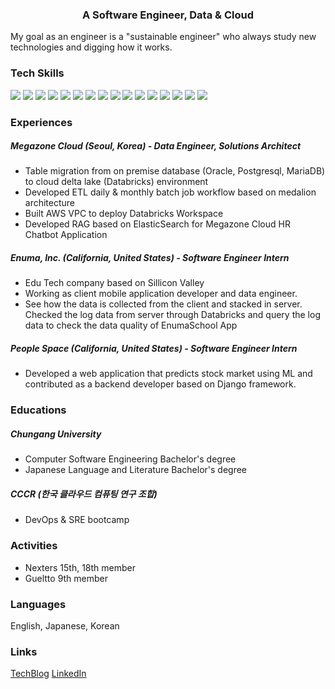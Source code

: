 <h3 align="center"> A Software Engineer, Data & Cloud </h3>
My goal as an engineer is a "sustainable engineer" who always study new technologies and digging how it works. 

<div>

### Tech Skills 
<a target="_blank"><img src="https://img.shields.io/badge/Python-3776AB?style=flat-square&logo=appveyor&logo=linux&logoColor=000000"/></a> 
<a target="_blank"><img src="https://img.shields.io/badge/SQL-3776AB?style=flat-square&logo=appveyor&logo=linux&logoColor=000000"/></a> 
<a target="_blank"><img src="https://img.shields.io/badge/C++-3776AB?style=flat-square&logo=appveyor&logo=linux&logoColor=000000"/></a> 
<a target="_blank"><img src="https://img.shields.io/badge/Spark-3776AB?style=flat-square&logo=appveyor&logo=linux&logoColor=000000"/></a> 
<a target="_blank"><img src="https://img.shields.io/badge/Hive-3776AB?style=flat-square&logo=appveyor&logo=linux&logoColor=000000"/></a> 
<a target="_blank"><img src="https://img.shields.io/badge/DeltaLake-3776AB?style=flat-square&logo=appveyor&logo=linux&logoColor=000000"/></a> 
<a target="_blank"><img src="https://img.shields.io/badge/MLFlow-3776AB?style=flat-square&logo=appveyor&logo=linux&logoColor=000000"/></a> 
<a target="_blank"><img src="https://img.shields.io/badge/Django-3776AB?style=flat-square&logo=appveyor&logo=linux&logoColor=000000"/></a> 
<a target="_blank"><img src="https://img.shields.io/badge/FastAPI-3776AB?style=flat-square&logo=appveyor&logo=linux&logoColor=000000"/></a> 
<a target="_blank"><img src="https://img.shields.io/badge/ElasticSearch-3776AB?style=flat-square&logo=appveyor&logo=linux&logoColor=000000"/></a> 
<a target="_blank"><img src="https://img.shields.io/badge/Linux-3776AB?style=flat-square&logo=appveyor&logo=linux&logoColor=000000"/></a> 
<a target="_blank"><img src="https://img.shields.io/badge/Docker-3776AB?style=flat-square&logo=appveyor&logo=linux&logoColor=000000"/></a> 
<a target="_blank"><img src="https://img.shields.io/badge/Kubernetes-3776AB?style=flat-square&logo=appveyor&logo=linux&logoColor=000000"/></a> 
<a target="_blank"><img src="https://img.shields.io/badge/AWS-3776AB?style=flat-square&logo=appveyor&logo=linux&logoColor=000000"/></a> 
<a target="_blank"><img src="https://img.shields.io/badge/Swift-3776AB?style=flat-square&logo=appveyor&logo=linux&logoColor=000000"/></a> 
<a target="_blank"><img src="https://img.shields.io/badge/Objective C-3776AB?style=flat-square&logo=appveyor&logo=linux&logoColor=000000"/></a> 

### Experiences 
##### Megazone Cloud (Seoul, Korea) - Data Engineer, Solutions Architect
- Table migration from on premise database (Oracle, Postgresql, MariaDB) to cloud delta lake (Databricks) environment
- Developed ETL daily & monthly batch job workflow based on medalion architecture
- Built AWS VPC to deploy Databricks Workspace
- Developed RAG based on ElasticSearch for Megazone Cloud HR Chatbot Application

##### Enuma, Inc. (California, United States) - Software Engineer Intern
- Edu Tech company based on Sillicon Valley 
- Working as client mobile application developer and data engineer.
- See how the data is collected from the client and stacked in server. Checked the log data from server through Databricks and query the log data to check the data quality of EnumaSchool App
  
##### People Space (California, United States) - Software Engineer Intern
- Developed a web application that predicts stock market using ML and contributed as a backend developer based on Django framework.
  
### Educations
##### Chungang University
- Computer Software Engineering Bachelor's degree
- Japanese Language and Literature Bachelor's degree

##### CCCR (한국 클라우드 컴퓨팅 연구 조합)
- DevOps & SRE bootcamp 

### Activities 
- Nexters 15th, 18th member
- Gueltto 9th member

### Languages 
English, Japanese, Korean 

### Links  

[TechBlog](https://sinclairstudio.tistory.com/)
[LinkedIn](https://www.linkedin.com/in/minjee-woo-7a326922b/)
